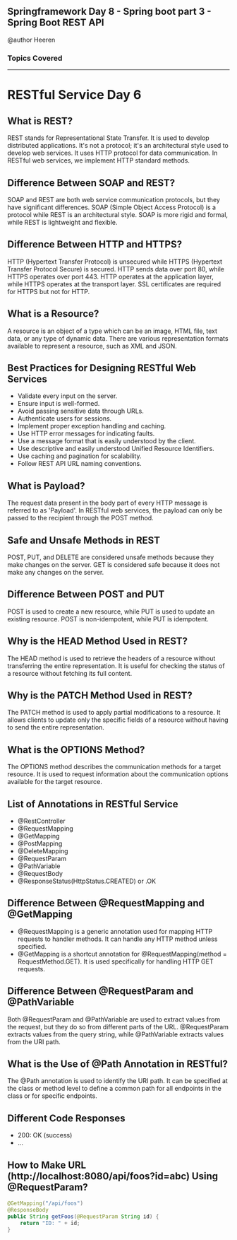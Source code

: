 ## Springframework Day 8 - Spring boot part 3 - Spring Boot REST API

 @author Heeren

 ### Topics Covered


---

# RESTful Service Day 6

## What is REST?
REST stands for Representational State Transfer. It is used to develop distributed applications. It's not a protocol; it's an architectural style used to develop web services. It uses HTTP protocol for data communication. In RESTful web services, we implement HTTP standard methods.

## Difference Between SOAP and REST?
SOAP and REST are both web service communication protocols, but they have significant differences. SOAP (Simple Object Access Protocol) is a protocol while REST is an architectural style. SOAP is more rigid and formal, while REST is lightweight and flexible.

## Difference Between HTTP and HTTPS?
HTTP (Hypertext Transfer Protocol) is unsecured while HTTPS (Hypertext Transfer Protocol Secure) is secured. HTTP sends data over port 80, while HTTPS operates over port 443. HTTP operates at the application layer, while HTTPS operates at the transport layer. SSL certificates are required for HTTPS but not for HTTP.

## What is a Resource?
A resource is an object of a type which can be an image, HTML file, text data, or any type of dynamic data. There are various representation formats available to represent a resource, such as XML and JSON.

## Best Practices for Designing RESTful Web Services
- Validate every input on the server.
- Ensure input is well-formed.
- Avoid passing sensitive data through URLs.
- Authenticate users for sessions.
- Implement proper exception handling and caching.
- Use HTTP error messages for indicating faults.
- Use a message format that is easily understood by the client.
- Use descriptive and easily understood Unified Resource Identifiers.
- Use caching and pagination for scalability.
- Follow REST API URL naming conventions.

## What is Payload?
The request data present in the body part of every HTTP message is referred to as 'Payload'. In RESTful web services, the payload can only be passed to the recipient through the POST method.

## Safe and Unsafe Methods in REST
POST, PUT, and DELETE are considered unsafe methods because they make changes on the server. GET is considered safe because it does not make any changes on the server.

## Difference Between POST and PUT
POST is used to create a new resource, while PUT is used to update an existing resource. POST is non-idempotent, while PUT is idempotent.

## Why is the HEAD Method Used in REST?
The HEAD method is used to retrieve the headers of a resource without transferring the entire representation. It is useful for checking the status of a resource without fetching its full content.

## Why is the PATCH Method Used in REST?
The PATCH method is used to apply partial modifications to a resource. It allows clients to update only the specific fields of a resource without having to send the entire representation.

## What is the OPTIONS Method?
The OPTIONS method describes the communication methods for a target resource. It is used to request information about the communication options available for the target resource.

## List of Annotations in RESTful Service
- @RestController
- @RequestMapping
- @GetMapping
- @PostMapping
- @DeleteMapping
- @RequestParam
- @PathVariable
- @RequestBody
- @ResponseStatus(HttpStatus.CREATED) or .OK

## Difference Between @RequestMapping and @GetMapping
- @RequestMapping is a generic annotation used for mapping HTTP requests to handler methods. It can handle any HTTP method unless specified.
- @GetMapping is a shortcut annotation for @RequestMapping(method = RequestMethod.GET). It is used specifically for handling HTTP GET requests.

## Difference Between @RequestParam and @PathVariable
Both @RequestParam and @PathVariable are used to extract values from the request, but they do so from different parts of the URL. @RequestParam extracts values from the query string, while @PathVariable extracts values from the URI path.

## What is the Use of @Path Annotation in RESTful?
The @Path annotation is used to identify the URI path. It can be specified at the class or method level to define a common path for all endpoints in the class or for specific endpoints.

## Different Code Responses
- 200: OK (success)
- ...

## How to Make URL (http://localhost:8080/api/foos?id=abc) Using @RequestParam?
```java
@GetMapping("/api/foos")
@ResponseBody
public String getFoos(@RequestParam String id) {
    return "ID: " + id;
}

